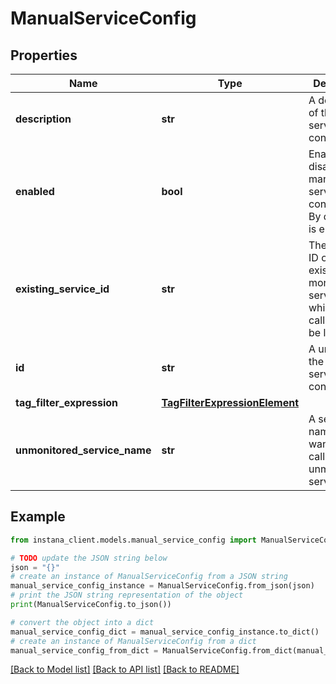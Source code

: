 # ManualServiceConfig


## Properties

Name | Type | Description | Notes
------------ | ------------- | ------------- | -------------
**description** | **str** | A description of the manual service configuration. | [optional] 
**enabled** | **bool** | Enable or disable the manual service configuration. By default it is enabled. | [optional] 
**existing_service_id** | **str** | The service ID of the existing monitored service to which the calls should be linked. | [optional] 
**id** | **str** | A unique id of the manual service configuration. | 
**tag_filter_expression** | [**TagFilterExpressionElement**](TagFilterExpressionElement.md) |  | 
**unmonitored_service_name** | **str** | A service name if you want to map calls to an unmonitored service. | [optional] 

## Example

```python
from instana_client.models.manual_service_config import ManualServiceConfig

# TODO update the JSON string below
json = "{}"
# create an instance of ManualServiceConfig from a JSON string
manual_service_config_instance = ManualServiceConfig.from_json(json)
# print the JSON string representation of the object
print(ManualServiceConfig.to_json())

# convert the object into a dict
manual_service_config_dict = manual_service_config_instance.to_dict()
# create an instance of ManualServiceConfig from a dict
manual_service_config_from_dict = ManualServiceConfig.from_dict(manual_service_config_dict)
```
[[Back to Model list]](../README.md#documentation-for-models) [[Back to API list]](../README.md#documentation-for-api-endpoints) [[Back to README]](../README.md)


